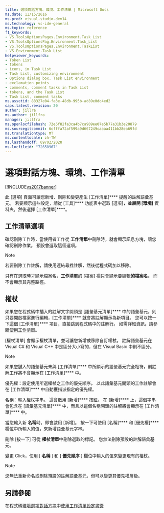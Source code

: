 ```yaml
---
title: 選項對話方塊、環境、工作清單 | Microsoft Docs
ms.date: 11/15/2016
ms.prod: visual-studio-dev14
ms.technology: vs-ide-general
ms.topic: reference
f1_keywords:
- VS.ToolsOptionsPages.Environment.Task_List
- VS.ToolsOptionsPag.Environment.Task_List
- VS.ToolsOptionsPages.Environment.TaskList
- VS.Environment.Task List
helpviewer_keywords:
- Token List
- tokens
- icons, in Task List
- Task List, customizing environment
- Options dialog box, Task List environment
- exclamation points
- comments, comment tasks in Task List
- tokens, and the Task List
- Task List, comment tasks
ms.assetid: 88327e04-fa3e-48db-995b-ad89e0dc4ed2
caps.latest.revision: 20
author: jillre
ms.author: jillfra
manager: jillfra
ms.openlocfilehash: 72e5f82fa3ca4b7ca909ee07e5b77a31b3e20879
ms.sourcegitcommit: 6cfffa72af599a9d667249caaaa411bb28ea69fd
ms.translationtype: MT
ms.contentlocale: zh-TW
ms.lasthandoff: 09/02/2020
ms.locfileid: "72650967"
---
```

# <a name="task-list-environment-options-dialog-box"></a>選項對話方塊、環境、工作清單
[!INCLUDE[vs2017banner](../../includes/vs2017banner.md)]

此 [選項] 頁面可讓您新增、刪除和變更產生 [工作清單]**** 提醒的註解語彙基元。 若要顯示這些設定，請從 [工具]**** 功能表中選取 [選項]****，並展開 [環境]**** 資料夾，然後選擇 [工作清單]****。

## <a name="task-list-options"></a>工作清單選項
 確認刪除工作時，當使用者工作從 **工作清單**中刪除時，就會顯示訊息方塊，讓您確認刪除作業。 預設會選取這個選項。

> [!NOTE]
> 若要刪除工作註解，請使用連結尋找註解，然後從程式碼加以移除。

 只有在選取時才顯示檔案名，**工作清單**的 [檔案] 欄只會顯示要編輯**的檔案名，** 而不會顯示其完整路徑。

## <a name="tokens"></a>權杖
 如果您在程式碼中插入的註解文字開頭是 [語彙基元清單]**** 中的語彙基元，則只要開啟檔案進行編輯，[工作清單]**** 就會將註解顯示為新項目。 您可以按一下這個 [工作清單]**** 項目，直接跳到程式碼中的註解行。 如需詳細資訊，請參閱[使用工作清單](../../ide/using-the-task-list.md)。

 [權杖清單] 會顯示權杖清單，並可讓您新增或移除自訂權杖。 註解語彙基元在 Visual C# 和 Visual C++ 中是區分大小寫的，但在 Visual Basic 中則不區分。

> [!NOTE]
> 如果您鍵入的語彙基元未與 [工作清單]**** 中所顯示的語彙基元完全相符，則註解工作將不會顯示在 [工作清單]**** 中。

 優先權：設定使用所選權杖之工作的優先順序。 以此語彙基元開頭的工作註解會在 [工作清單]**** 中自動獲指派指定的優先權。

 名稱：輸入權杖字串。 這會啟用 [新增]**** 按鈕。 在 [新增]**** 上，這個字串會包含在 [語彙基元清單]**** 中，而且以這個名稱開頭的註解將會顯示在 [工作清單]**** 中。

 當您輸入新 **名稱**時，即會啟用 [新增]。 按一下可使用 [名稱]**** 和 [優先權]**** 欄位中所輸入的值，來新增語彙基元字串。

 刪除 [按一下] 可從 **權杖清單**中刪除選取的標記。 您無法刪除預設的註解語彙基元。

 變更 Click，使用 [ **名稱** ] 和 [ **優先順序** ] 欄位中輸入的值來變更現有的權杖。

> [!NOTE]
> 您無法重新命名或刪除預設的註解語彙基元，但可以變更其優先權層級。

## <a name="see-also"></a>另請參閱
 在程式碼[環境選項對話方塊](../../ide/reference/environment-options-dialog-box.md)中[使用工作清單](../../ide/using-the-task-list.md)[設定書簽](../../ide/setting-bookmarks-in-code.md)

